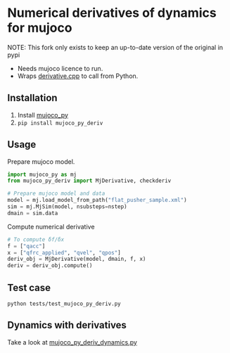 # Numerical derivatives of dynamics for mujoco

NOTE: This fork only exists to keep an up-to-date version of the original in pypi

* Needs mujoco licence to run.
* Wraps [derivative.cpp](http://www.mujoco.org/book/programming.html#saDerivative) to call from Python.

## Installation

1. Install [mujoco_py](https://github.com/openai/mujoco-py/)
2. `pip install mujoco_py_deriv`

## Usage

Prepare mujoco model.

``` python
import mujoco_py as mj
from mujoco_py_deriv import MjDerivative, checkderiv

# Prepare mujoco model and data
model = mj.load_model_from_path("flat_pusher_sample.xml")
sim = mj.MjSim(model, nsubsteps=nstep)
dmain = sim.data

```

Compute numerical derivative

``` python
# To compute δf/δx
f = ["qacc"]
x = ["qfrc_applied", "qvel", "qpos"]
deriv_obj = MjDerivative(model, dmain, f, x)
deriv = deriv_obj.compute()
```


## Test case

``` shellsession
python tests/test_mujoco_py_deriv.py
```

## Dynamics with derivatives

Take a look at [mujoco_py_deriv_dynamics.py](mujoco_py_deriv_dynamics.py)

